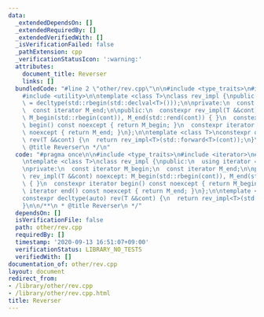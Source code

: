 ```yaml
---
data:
  _extendedDependsOn: []
  _extendedRequiredBy: []
  _extendedVerifiedWith: []
  _isVerificationFailed: false
  _pathExtension: cpp
  _verificationStatusIcon: ':warning:'
  attributes:
    document_title: Reverser
    links: []
  bundledCode: "#line 2 \"other/rev.cpp\"\n\n#include <type_traits>\n#include <iterator>\n\
    #include <utility>\n\ntemplate <class T>\nclass rev_impl {\npublic:\n  using iterator\
    \ = decltype(std::rbegin(std::declval<T>()));\n\nprivate:\n  const iterator M_begin;\n\
    \  const iterator M_end;\n\npublic:\n  constexpr rev_impl(T &&cont) noexcept:\
    \ M_begin(std::rbegin(cont)), M_end(std::rend(cont)) { }\n  constexpr iterator\
    \ begin() const noexcept { return M_begin; }\n  constexpr iterator end() const\
    \ noexcept { return M_end; }\n};\n\ntemplate <class T>\nconstexpr decltype(auto)\
    \ rev(T &&cont) {\n  return rev_impl<T>(std::forward<T>(cont));\n}\n\n/**\n *\
    \ @title Reverser\n */\n"
  code: "#pragma once\n\n#include <type_traits>\n#include <iterator>\n#include <utility>\n\
    \ntemplate <class T>\nclass rev_impl {\npublic:\n  using iterator = decltype(std::rbegin(std::declval<T>()));\n\
    \nprivate:\n  const iterator M_begin;\n  const iterator M_end;\n\npublic:\n  constexpr\
    \ rev_impl(T &&cont) noexcept: M_begin(std::rbegin(cont)), M_end(std::rend(cont))\
    \ { }\n  constexpr iterator begin() const noexcept { return M_begin; }\n  constexpr\
    \ iterator end() const noexcept { return M_end; }\n};\n\ntemplate <class T>\n\
    constexpr decltype(auto) rev(T &&cont) {\n  return rev_impl<T>(std::forward<T>(cont));\n\
    }\n\n/**\n * @title Reverser\n */"
  dependsOn: []
  isVerificationFile: false
  path: other/rev.cpp
  requiredBy: []
  timestamp: '2020-09-13 16:51:07+09:00'
  verificationStatus: LIBRARY_NO_TESTS
  verifiedWith: []
documentation_of: other/rev.cpp
layout: document
redirect_from:
- /library/other/rev.cpp
- /library/other/rev.cpp.html
title: Reverser
---
```

